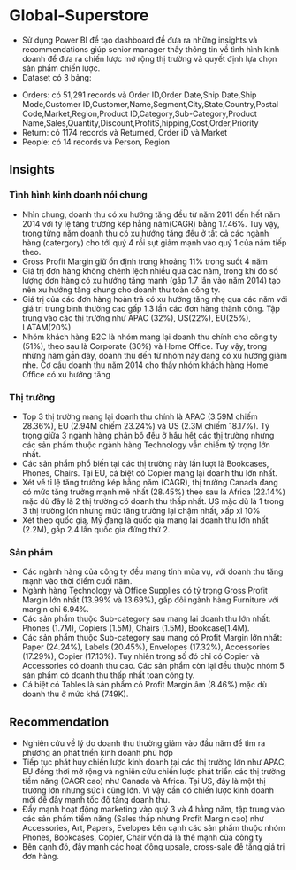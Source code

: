 # Global-Superstore
- Sử dụng Power BI để tạo dashboard để đưa ra những insights và recommendations giúp senior manager thấy thông tin về tình hình kinh doanh để đưa ra chiến lược mở rộng thị trường và quyết định lựa chọn sản phẩm chiến lược.
- Dataset có 3 bảng:
 + Orders: có 51,291 records và Order ID,Order Date,Ship Date,Ship Mode,Customer ID,Customer,Name,Segment,City,State,Country,Postal Code,Market,Region,Product ID,Category,Sub-Category,Product Name,Sales,Quantity,Discount,ProfitS,hipping,Cost,Order,Priority
 + Return: có 1174 records và Returned, Order iD và Market
 + People: có 14 records và Person, Region
## Insights	
### Tình hình kinh doanh nói chung	
- Nhìn chung, doanh thu có xu hướng tăng đều từ năm 2011 đến hết năm 2014 với tỷ lệ tăng trưởng kép hằng năm(CAGR) bằng 17.46%. Tuy vậy, trong từng năm doanh thu có xu hướng tăng đều ở tất cả các ngành hàng (catergory) cho tới quý 4 rồi sụt giảm mạnh vào quý 1 của năm tiếp theo.
- Gross Profit Margin giữ ổn định trong khoảng 11% trong suốt 4 năm
- Giá trị đơn hàng không chênh lệch nhiều qua các năm, trong khi đó số lượng đơn hàng có xu hướng tăng mạnh (gấp 1.7 lần vào năm 2014) tạo nên xu hướng tăng chung cho doanh thu toàn công ty.
- Giá trị của các đơn hàng hoàn trả có xu hướng tăng nhẹ qua các năm với giá trị trung bình thường cao gấp 1.3 lần các đơn hàng thành công. Tập trung vào các thị trường như APAC (32%), US(22%), EU(25%), LATAM(20%)
- Nhóm khách hàng B2C là nhóm mang lại doanh thu chính cho công ty (51%), theo sau là Corporate (30%) và Home Office. Tuy vậy, trong những năm gần đây, doanh thu đến từ nhóm này đang có xu hướng giảm nhẹ. Cơ cấu doanh thu năm 2014 cho thấy nhóm khách hàng Home Office có xu hướng tăng
	
### Thị trường	
- Top 3 thị trường mang lại doanh thu chính là APAC (3.59M chiếm 28.36%), EU (2.94M chiếm 23.24%) và US (2.3M chiếm 18.17%). Tỷ trọng giữa 3 ngành hàng phân bố đều ở hầu hết các thị trường nhưng các sản phẩm thuộc ngành hàng Technology vẫn chiếm tỷ trọng lớn nhất.
- Các sản phẩm phổ biến tại các thị trường này lần lượt là Bookcases, Phones, Chairs. Tại EU, cá biệt có Copier mang lại doanh thu lớn nhất.
- Xét về tỉ lệ tăng trưởng kép hằng năm (CAGR), thị trường Canada đang có mức tăng trưởng mạnh mẽ nhất (28.45%) theo sau là Africa (22.14%) mặc dù đây là 2 thị trường có doanh thu thấp nhất. US mặc dù là 1 trong 3 thị trường lớn nhưng mức tăng trưởng lại chậm nhất, xấp xỉ 10%
- Xét theo quốc gia, Mỹ đang là quốc gia mang lại doanh thu lớn nhất (2.2M), gấp 2.4 lần quốc gia đứng thứ 2.

### Sản phẩm	
- Các ngành hàng của công ty đều mang tính mùa vụ, với doanh thu tăng mạnh vào thời điểm cuối năm.
- Ngành hàng Technology và Office Supplies có tỷ trọng Gross Profit Margin lớn nhất (13.99% và 13.69%), gấp đôi ngành hàng Furniture với margin chỉ 6.94%.
- Các sản phẩm thuộc Sub-category sau mang lại doanh thu lớn nhất: Phones (1.7M), Copiers (1.5M), Chairs (1.5M), Bookcase(1.4M).
- Các sản phẩm thuộc Sub-category sau mang có Profit Margin lớn nhất: Paper (24.24%), Labels (20.45%), Envelopes (17.32%), Accessories (17.29%), Copier (17.13%). Tuy nhiên trong số đó chỉ có Copier và Accessories có doanh thu cao. Các sản phẩm còn lại đều thuộc nhóm 5 sản phẩm có doanh thu thấp nhất toàn công ty.
- Cá biệt có Tables là sản phẩm có Profit Margin âm (8.46%) mặc dù doanh thu ở mức khá (749K).
	
## Recommendation	
- Nghiên cứu về lý do doanh thu thường giảm vào đầu năm để tìm ra phương án phát triển kinh doanh phù hợp
- Tiếp tục phát huy chiến lược kinh doanh tại các thị trường lớn như APAC, EU đồng thời mở rộng và nghiên cứu chiến lược phát triển các thị trường tiềm năng (CAGR cao) như Canada và Africa. Tại US, đây là một thị trường lớn nhưng sức ì cũng lớn. Vì vậy cần có chiến lược kinh doanh mới để đẩy mạnh tốc độ tăng doanh thu.
- Đẩy mạnh hoạt động marketing vào quý 3 và 4 hằng năm, tập trung vào các sản phẩm tiềm năng (Sales thấp nhưng Profit Margin cao) như Accessories, Art, Papers, Evelopes bên cạnh các sản phẩm thuộc nhóm Phones, Bookcases, Copier, Chair vốn đã là thế mạnh của công ty
- Bên cạnh đó, đẩy mạnh các hoạt động upsale, cross-sale để tăng giá trị đơn hàng.
